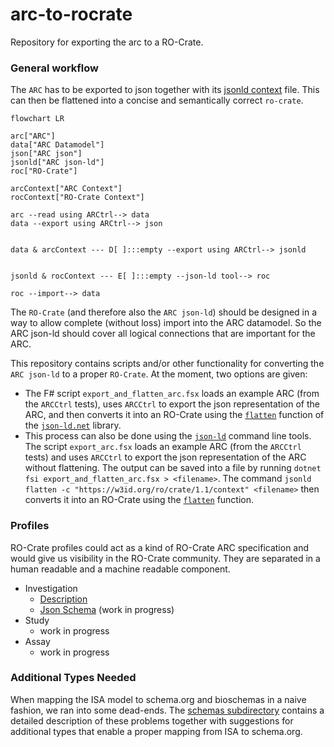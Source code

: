 # arc-to-rocrate

Repository for exporting the arc to a RO-Crate.

### General workflow

The `ARC` has to be exported to json together with its [jsonld context](http://niem.github.io/json/reference/json-ld/context/) file. This can then be flattened into a concise and semantically correct `ro-crate`.

```mermaid
flowchart LR

arc["ARC"]
data["ARC Datamodel"]
json["ARC json"]
jsonld["ARC json-ld"]
roc["RO-Crate"]

arcContext["ARC Context"]
rocContext["RO-Crate Context"]

arc --read using ARCtrl--> data
data --export using ARCtrl--> json


data & arcContext --- D[ ]:::empty --export using ARCtrl--> jsonld


jsonld & rocContext --- E[ ]:::empty --json-ld tool--> roc

roc --import--> data

```

The `RO-Crate` (and therefore also the `ARC json-ld`) should be designed in a way to allow complete (without loss) import into the ARC datamodel. So the ARC json-ld should cover all logical connections that are important for the ARC.

This repository contains scripts and/or other functionality for converting the `ARC json-ld` to a proper `RO-Crate`. At the moment, two options are given:

- The F# script `export_and_flatten_arc.fsx` loads an example ARC (from the `ARCCtrl` tests), uses `ARCCtrl` to export the json representation of the ARC, and then converts it into an RO-Crate using the [`flatten`](https://www.w3.org/TR/json-ld11-api/#dfn-flattened) function of the [`json-ld.net`](https://www.nuget.org/packages/json-ld.net) library.
- This process can also be done using the [`json-ld`](https://www.w3.org/TR/json-ld11-api/) command line tools. The script `export_arc.fsx` loads an example ARC (from the `ARCCtrl` tests) and uses `ARCCtrl` to export the json representation of the ARC without flattening. The output can be saved into a file by running `dotnet fsi export_and_flatten_arc.fsx > <filename>`. The command `jsonld flatten -c "https://w3id.org/ro/crate/1.1/context" <filename>` then converts it into an RO-Crate using the [`flatten`](https://www.w3.org/TR/json-ld11-api/#dfn-flattened) function.

### Profiles

RO-Crate profiles could act as a kind of RO-Crate ARC specification and would give us visibility in the RO-Crate community. They are separated in a human readable and a machine readable component. 

- Investigation
  - [Description](/profiles/investigation.md)
  - [Json Schema](/profiles/investigation.json) (work in progress)
- Study
  - work in progress
- Assay
  - work in progress

### Additional Types Needed

When mapping the ISA model to schema.org and bioschemas in a naive fashion, we ran into some dead-ends. The [schemas subdirectory](/schemas/README.md) contains a detailed description of these problems together with suggestions for additional types that enable a proper mapping from ISA to schema.org.


